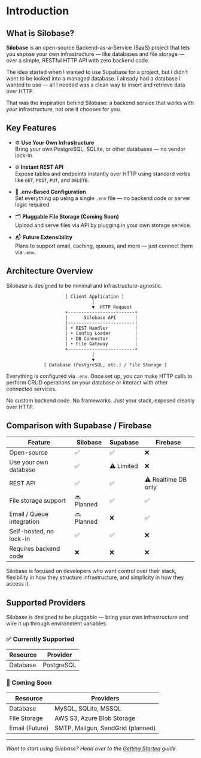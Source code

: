 # Introduction

## What is Silobase?

**Silobase** is an open-source Backend-as-a-Service (BaaS) project that lets you expose your own infrastructure — like databases and file storage — over a simple, RESTful HTTP API with zero backend code.

The idea started when I wanted to use Supabase for a project, but I didn’t want to be locked into a managed database. I already had a database I wanted to use — all I needed was a clean way to insert and retrieve data over HTTP.

That was the inspiration behind Silobase: a backend service that works with *your* infrastructure, not one it chooses for you.

## Key Features

- ⚙️ **Use Your Own Infrastructure**  
  Bring your own PostgreSQL, SQLite, or other databases — no vendor lock-in.

- 🌐 **Instant REST API**  
  Expose tables and endpoints instantly over HTTP using standard verbs like `GET`, `POST`, `PUT`, and `DELETE`.

- 🧩 **.env-Based Configuration**  
  Set everything up using a single `.env` file — no backend code or server logic required.

- 🗂 **Pluggable File Storage (Coming Soon)**  
  Upload and serve files via API by plugging in your own storage service.

- 📬 **Future Extensibility**  
  Plans to support email, caching, queues, and more — just connect them via `.env`.

## Architecture Overview

Silobase is designed to be minimal and infrastructure-agnostic.

```text
                      [ Client Application ]
                                │
                                ▼  HTTP Request
                      +-------------------------+
                      |      Silobase API       |
                      |-------------------------|
                      | • REST Handler          |
                      | • Config Loader         |
                      | • DB Connector          |
                      | • File Gateway          |
                      +-------------------------+
                                │
                                ▼
              [ Database (PostgreSQL, etc.) / File Storage ]

```

Everything is configured via `.env`. Once set up, you can make HTTP calls to perform CRUD operations on your database or interact with other connected services.

No custom backend code. No frameworks. Just your stack, exposed cleanly over HTTP.

## Comparison with Supabase / Firebase

| Feature                        | **Silobase** | Supabase | Firebase |
|-------------------------------|--------------|----------|----------|
| Open-source                   | ✅           | ✅        | ❌       |
| Use your own database         | ✅           | ⚠️ Limited | ❌       |
| REST API                      | ✅           | ✅        | ⚠️ Realtime DB only |
| File storage support          | 🔜 Planned   | ✅        | ✅       |
| Email / Queue integration     | 🔜 Planned   | ❌        | ✅       |
| Self-hosted, no lock-in       | ✅           | ✅        | ❌       |
| Requires backend code         | ❌           | ❌        | ❌       |

Silobase is focused on developers who want control over their stack, flexibility in how they structure infrastructure, and simplicity in how they access it.

## Supported Providers

Silobase is designed to be pluggable — bring your own infrastructure and wire it up through environment variables.

### ✅ Currently Supported

| Resource     | Provider     |
|--------------|--------------|
| Database     | PostgreSQL   |

### 🚧 Coming Soon

| Resource      | Providers                              |
|---------------|-----------------------------------------|
| Database      | MySQL, SQLite, MSSQL                   |
| File Storage  | AWS S3, Azure Blob Storage             |
| Email (Future) | SMTP, Mailgun, SendGrid (planned)     |


---

*Want to start using Silobase? Head over to the [Getting Started](/getting-started/quick-start) guide.*
